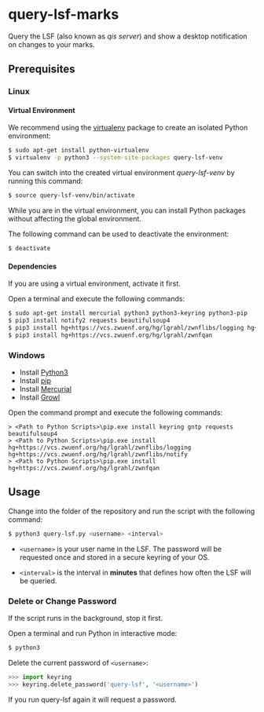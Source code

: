 # query-lsf-marks

Query the LSF (also known as *qis server*) and show a desktop
notification on changes to your marks.

## Prerequisites

### Linux

#### Virtual Environment

We recommend using the [virtualenv](http://virtualenv.readthedocs.org/en/latest/)
package to create an isolated Python environment:

```bash
$ sudo apt-get install python-virtualenv
$ virtualenv -p python3 --system-site-packages query-lsf-venv
```

You can switch into the created virtual environment *query-lsf-venv*
by running this command:

```bash
$ source query-lsf-venv/bin/activate
```

While you are in the virtual environment, you can install Python
packages without affecting the global environment.

The following command can be used to deactivate the environment:

```bash
$ deactivate
```

#### Dependencies

If you are using a virtual environment, activate it first.

Open a terminal and execute the following commands:

```bash
$ sudo apt-get install mercurial python3 python3-keyring python3-pip
$ pip3 install notify2 requests beautifulsoup4
$ pip3 install hg+https://vcs.zwuenf.org/hg/lgrahl/zwnflibs/logging hg+https://vcs.zwuenf.org/hg/lgrahl/zwnflibs/notify
$ pip3 install hg+https://vcs.zwuenf.org/hg/lgrahl/zwnfqan
```

### Windows

* Install [Python3](https://www.python.org/downloads/)
* Install [pip](https://pip.pypa.io/en/latest/installing.html)
* Install [Mercurial](http://mercurial.selenic.com)
* Install [Growl](http://www.growlforwindows.com)

Open the command prompt and execute the following commands:

```
> <Path to Python Scripts>\pip.exe install keyring gntp requests beautifulsoup4
> <Path to Python Scripts>\pip.exe install hg+https://vcs.zwuenf.org/hg/lgrahl/zwnflibs/logging hg+https://vcs.zwuenf.org/hg/lgrahl/zwnflibs/notify
> <Path to Python Scripts>\pip.exe install hg+https://vcs.zwuenf.org/hg/lgrahl/zwnfqan
```

## Usage

Change into the folder of the repository and run the script with the following command:

```bash
$ python3 query-lsf.py <username> <interval>
```

* `<username>` is your user name in the LSF. The password will be requested once and
  stored in a secure keyring of your OS.

* `<interval>` is the interval in **minutes** that defines how often the LSF will be
  queried.

### Delete or Change Password

If the script runs in the background, stop it first.

Open a terminal and run Python in interactive mode:

```bash
$ python3
```

Delete the current password of `<username>`:

```python
>>> import keyring
>>> keyring.delete_password('query-lsf', '<username>')
```

If you run query-lsf again it will request a password.
